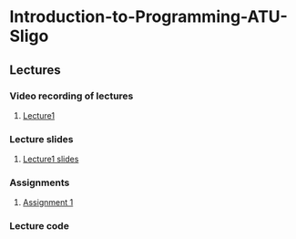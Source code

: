 # Introduction-to-Programming-ATU-Sligo

## Lectures

### Video recording of lectures

 1. [Lecture1](https://atlantictu-my.sharepoint.com/:v:/g/personal/kieran_hughes_atu_ie/EacGhmFO4h9LvGb3OVia2VEBQq4LyhuuMlIQcegD28S26w?referrer=Teams.TEAMS-WEB&referrerScenario=MeetingChicletGetLink.view.view)

### Lecture slides
 1. [Lecture1 slides](Lec_1_Introduction_to_Python_For_Data_Science.pdf)


### Assignments
 1. [Assignment 1](Assignment_1.pdf)  

### Lecture code 



